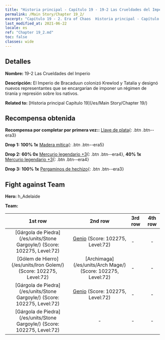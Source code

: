 ```yaml
---
title: "Historia principal - Capítulo 19 - 19-2 Las Crueldades del Imperio"
permalink: /Main Story/Chapter 19_2/
excerpt: "Capítulo 19 - 2. Era of Chaos  Historia principal - Capítulo 19_2. 19-2 Las Crueldades del Imperio"
last_modified_at: 2021-06-22
locale: es
ref: "Chapter 19_2.md"
toc: false
classes: wide
---
```


## Detalles

 **Nombre:** 19-2 Las Crueldades del Imperio

 **Descripción:** El Imperio de Bracaduun colonizó Krewlod y Tatalia y designó nuevos representantes que se encargarían de imponer un régimen de tiranía y represión sobre los nativos.

 **Related to:** [Historia principal Capítulo 19](/es/Main Story/Chapter 19/)

## Recompensa obtenida

 **Recompensa por completar por primera vez::** [Llave de plata](/ItemsES/con_693/){: .btn .btn--era3}

 **Drop 1:** **100% 1x** [Madera mítica](/ItemsES/mat_62/){: .btn .btn--era5}

 **Drop 2:** **60% 0x** [Mercurio legendario +3](/ItemsES/mat_56/){: .btn .btn--era4}, **40% 1x** [Mercurio legendario +3](/ItemsES/mat_56/){: .btn .btn--era4}

 **Drop 3:** **100% 1x** [Pergaminos de hechizo](/ItemsES/con_694/){: .btn .btn--era3}


## Fight against Team
 **Hero:** h_Adelaide

 **Team:**


  | 1st row | 2nd row | 3rd row | 4th row |
  |:----:|:----:|:----|:----:|
  | [Gárgola de Piedra](/es/units/Stone Gargoyle/) (Score: 102275, Level:72)  | [Genio](/es/units/Genie/) (Score: 102275, Level:72)  | - | - |
  | [Gólem de Hierro](/es/units/Iron Golem/) (Score: 102275, Level:72)  | [Archimaga](/es/units/Arch Mage/) (Score: 102275, Level:72)  | - | - |
  | [Gárgola de Piedra](/es/units/Stone Gargoyle/) (Score: 102275, Level:72)  | [Genio](/es/units/Genie/) (Score: 102275, Level:72)  | - | - |
  | [Gárgola de Piedra](/es/units/Stone Gargoyle/) (Score: 102275, Level:72)  | - | - | - |


